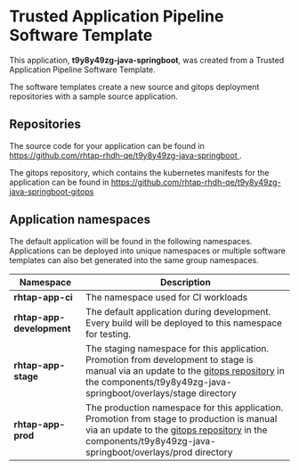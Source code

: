 # Trusted Application Pipeline Software Template

This application, **t9y8y49zg-java-springboot**, was created from a Trusted Application Pipeline Software Template.

The software templates create a new source and gitops deployment repositories with a sample source application. 

## Repositories

The source code for your application can be found in [https://github.com/rhtap-rhdh-qe/t9y8y49zg-java-springboot ](https://github.com/rhtap-rhdh-qe/t9y8y49zg-java-springboot ).
 
The gitops repository, which contains the kubernetes manifests for the application can be found in 
[https://github.com/rhtap-rhdh-qe/t9y8y49zg-java-springboot-gitops ](https://github.com/rhtap-rhdh-qe/t9y8y49zg-java-springboot-gitops ) 

## Application namespaces 

The default application will be found in the following namespaces. Applications can be deployed into unique namespaces or multiple software templates can also bet generated into the same group namespaces.  

|  Namespace   |  Description   |  
| -------- | -------- |
| **rhtap-app-ci** | The namespace used for CI workloads |
| **rhtap-app-development** | The default application during development. Every build will be deployed to this namespace for testing. |
| **rhtap-app-stage** | The staging namespace for this application. Promotion from development to stage is manual via an update to the [gitops repository](https://github.com/rhtap-rhdh-qe/t9y8y49zg-java-springboot-gitops ) in the components/t9y8y49zg-java-springboot/overlays/stage directory |
| **rhtap-app-prod** | The production namespace for this application. Promotion from stage to production is manual via an update to the [gitops repository](https://github.com/rhtap-rhdh-qe/t9y8y49zg-java-springboot-gitops ) in the components/t9y8y49zg-java-springboot/overlays/prod directory |
